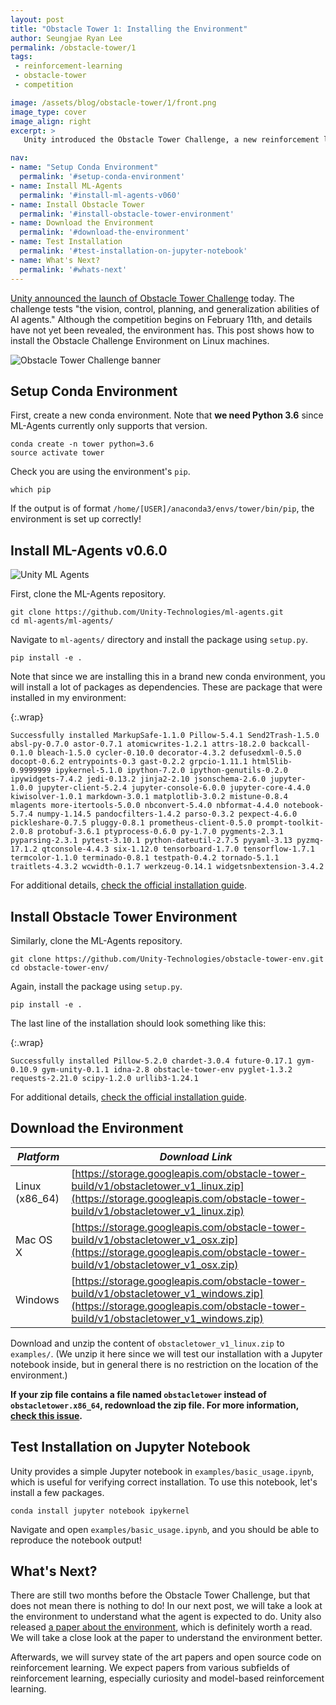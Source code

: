 ```yaml
---
layout: post
title: "Obstacle Tower 1: Installing the Environment"
author: Seungjae Ryan Lee
permalink: /obstacle-tower/1
tags:
 - reinforcement-learning
 - obstacle-tower
 - competition

image: /assets/blog/obstacle-tower/1/front.png
image_type: cover
image_align: right
excerpt: >
   Unity introduced the Obstacle Tower Challenge, a new reinforcement learning contest with a difficult environment. In this post, we guide the readers on installing the environment on Linux using conda.

nav:
- name: "Setup Conda Environment"
  permalink: '#setup-conda-environment'
- name: Install ML-Agents
  permalink: '#install-ml-agents-v060'
- name: Install Obstacle Tower
  permalink: '#install-obstacle-tower-environment'
- name: Download the Environment
  permalink: '#download-the-environment'
- name: Test Installation
  permalink: '#test-installation-on-jupyter-notebook'
- name: What's Next?
  permalink: '#whats-next'
---
```


[Unity announced the launch of Obstacle Tower Challenge](https://blogs.unity3d.com/2019/01/28/obstacle-tower-challenge-test-the-limits-of-intelligence-systems/) today. The challenge tests "the vision, control, planning, and generalization abilities of AI agents." Although the competition begins on February 11th, and details have not yet been revealed, the environment has. This post shows how to install the Obstacle Challenge Environment on Linux machines.

<div class="w80" style="margin: 10px auto;">
  <img src="{{ absolute_url }}/assets/blog/obstacle-tower/1/banner.jpg" alt="Obstacle Tower Challenge banner">
</div>

## Setup Conda Environment

First, create a new conda environment. Note that **we need Python 3.6** since ML-Agents currently only supports that version.

```
conda create -n tower python=3.6
source activate tower
```

Check you are using the environment's `pip`.

```
which pip
```

If the output is of format `/home/[USER]/anaconda3/envs/tower/bin/pip`, the environment is set up correctly!


## Install ML-Agents v0.6.0

<div class="w50" style="margin: 10px auto;">
  <img src="{{ absolute_url }}/assets/blog/obstacle-tower/1/ml_agents.jpg" alt="Unity ML Agents">
</div>

First, clone the ML-Agents repository.

```
git clone https://github.com/Unity-Technologies/ml-agents.git
cd ml-agents/ml-agents/
```

Navigate to `ml-agents/` directory and install the package using `setup.py`.

```
pip install -e .
```

Note that since we are installing this in a brand new conda environment, you will install a lot of packages as dependencies. These are package that were installed in my environment:

{:.wrap}
```
Successfully installed MarkupSafe-1.1.0 Pillow-5.4.1 Send2Trash-1.5.0 absl-py-0.7.0 astor-0.7.1 atomicwrites-1.2.1 attrs-18.2.0 backcall-0.1.0 bleach-1.5.0 cycler-0.10.0 decorator-4.3.2 defusedxml-0.5.0 docopt-0.6.2 entrypoints-0.3 gast-0.2.2 grpcio-1.11.1 html5lib-0.9999999 ipykernel-5.1.0 ipython-7.2.0 ipython-genutils-0.2.0 ipywidgets-7.4.2 jedi-0.13.2 jinja2-2.10 jsonschema-2.6.0 jupyter-1.0.0 jupyter-client-5.2.4 jupyter-console-6.0.0 jupyter-core-4.4.0 kiwisolver-1.0.1 markdown-3.0.1 matplotlib-3.0.2 mistune-0.8.4 mlagents more-itertools-5.0.0 nbconvert-5.4.0 nbformat-4.4.0 notebook-5.7.4 numpy-1.14.5 pandocfilters-1.4.2 parso-0.3.2 pexpect-4.6.0 pickleshare-0.7.5 pluggy-0.8.1 prometheus-client-0.5.0 prompt-toolkit-2.0.8 protobuf-3.6.1 ptyprocess-0.6.0 py-1.7.0 pygments-2.3.1 pyparsing-2.3.1 pytest-3.10.1 python-dateutil-2.7.5 pyyaml-3.13 pyzmq-17.1.2 qtconsole-4.4.3 six-1.12.0 tensorboard-1.7.0 tensorflow-1.7.1 termcolor-1.1.0 terminado-0.8.1 testpath-0.4.2 tornado-5.1.1 traitlets-4.3.2 wcwidth-0.1.7 werkzeug-0.14.1 widgetsnbextension-3.4.2
```

For additional details, [check the official installation guide](https://github.com/Unity-Technologies/ml-agents/blob/master/docs/Installation.md).

## Install Obstacle Tower Environment

Similarly, clone the ML-Agents repository.

```
git clone https://github.com/Unity-Technologies/obstacle-tower-env.git
cd obstacle-tower-env/
```

Again, install the package using `setup.py`.

```
pip install -e .
```

The last line of the installation should look something like this:

{:.wrap}
```
Successfully installed Pillow-5.2.0 chardet-3.0.4 future-0.17.1 gym-0.10.9 gym-unity-0.1.1 idna-2.8 obstacle-tower-env pyglet-1.3.2 requests-2.21.0 scipy-1.2.0 urllib3-1.24.1
```

For additional details, [check the official installation guide](https://github.com/Unity-Technologies/obstacle-tower-env#installation).

## Download the Environment

| *Platform*     | *Download Link*                                                                     |
| --- | --- |
| Linux (x86_64) | [https://storage.googleapis.com/obstacle-tower-build/v1/obstacletower_v1_linux.zip](https://storage.googleapis.com/obstacle-tower-build/v1/obstacletower_v1_linux.zip)   |
| Mac OS X       | [https://storage.googleapis.com/obstacle-tower-build/v1/obstacletower_v1_osx.zip](https://storage.googleapis.com/obstacle-tower-build/v1/obstacletower_v1_osx.zip)     |
| Windows        | [https://storage.googleapis.com/obstacle-tower-build/v1/obstacletower_v1_windows.zip](https://storage.googleapis.com/obstacle-tower-build/v1/obstacletower_v1_windows.zip) |

Download and unzip the content of `obstacletower_v1_linux.zip` to `examples/`. (We unzip it here since we will test our installation with a Jupyter notebook inside, but in general there is no restriction on the location of the environment.)

**If your zip file contains a file named `obstacletower` instead of  `obstacletower.x86_64`, redownload the zip file. For more information, [check this issue](https://github.com/Unity-Technologies/obstacle-tower-env/issues/14).**

## Test Installation on Jupyter Notebook

Unity provides a simple Jupyter notebook in `examples/basic_usage.ipynb`, which is useful for verifying correct installation. To use this notebook, let's install a few packages.

```
conda install jupyter notebook ipykernel
```

Navigate and open `examples/basic_usage.ipynb`, and you should be able to reproduce the notebook output!

## What's Next?

There are still two months before the Obstacle Tower Challenge, but that does not mean there is nothing to do! In our next post, we will take a look at the environment to understand what the agent is expected to do. Unity also released [a paper about the environment](https://storage.googleapis.com/obstacle-tower-build/Obstacle_Tower_Paper_Final.pdf), which is definitely worth a read. We will take a close look at the paper to understand the environment better.

Afterwards, we will survey state of the art papers and open source code on reinforcement learning. We expect papers from various subfields of reinforcement learning, especially curiosity and model-based reinforcement learning.
